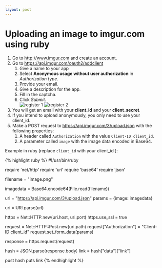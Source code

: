 ```yaml
---
layout: post
---
```


# Uploading an image to imgur.com using ruby 

1. Go to <http://www.imgur.com> and create an account.
2. Go to <https://api.imgur.com/oauth2/addclient>
	1. Give a name to your app
	2. Select **Anonymous usage without user authorization** in _Authorization type_.
	3. Provide your email.
	4. Give a description for the app.
	5. Fill in the captcha.
	6. Click _Submit_.  
![register 1]({{site.url}}/images/2013-11-28-1.png)
![register 2]({{site.url}}/images/2013-11-28-2.png)
3. You will get an email with your **client_id** and your **client_secret**.
4. If you intend to upload anonymously, you only need to use your client_id.
5. Make a POST request to <https://api.imgur.com/3/upload.json> with the following properties:
	1. A header called `Authorization` with the value `Client-ID client_id`.
	2. A parameter called `image` with the image data encoded in Base64.


Example in ruby (replace `client_id` with your client_id ):

{% highlight ruby %}
#!/usr/bin/ruby

require 'net/http'
require 'uri'
require 'base64'
require 'json'

filename = "image.png"

imagedata = Base64.encode64(File.read(filename))

url = "https://api.imgur.com/3/upload.json"
params = {image: imagedata}

uri = URI.parse(url)

https = Net::HTTP.new(uri.host, uri.port)
https.use_ssl = true

request = Net::HTTP::Post.new(uri.path)
request["Authorization"] = "Client-ID client_id"
request.set_form_data(params)

response = https.request(request)

hash = JSON.parse(response.body)
link = hash["data"]["link"]

pust hash
puts link
{% endhighlight %}
